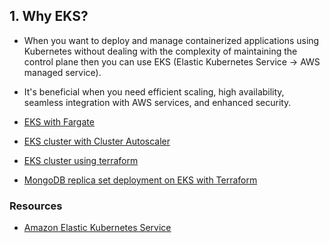 ## 1. Why EKS?

- When you want to deploy and manage containerized applications using Kubernetes without dealing with the complexity of maintaining the control plane then you can use EKS (Elastic Kubernetes Service -> AWS managed service).

- It's beneficial when you need efficient scaling, high availability, seamless integration with AWS services, and enhanced security.


- [EKS with Fargate](./eks-with-fargate/ReadMe.MD)

- [EKS cluster with Cluster Autoscaler](./eks-cluster-with-cas/ReadMe.MD)

- [EKS cluster using terraform](./eks-cluster-using-terraform/ReadMe.MD)

- [MongoDB replica set deployment on EKS with Terraform](./eks-mongodb/ReadMe.MD)


### Resources

- [Amazon Elastic Kubernetes Service](https://aws.amazon.com/eks/)